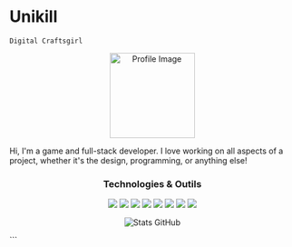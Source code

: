 # Unikill

`Digital Craftsgirl`

<p align="center">
  <img src="https://your-image-link.com/profile.gif" width="150" alt="Profile Image" />
</p>

   Hi, I'm a game and full-stack developer. I love working on all aspects of a project, whether it's the design, programming, or anything else!

<!-- Technologies -->
<h3 align="center">Technologies & Outils</h3>
<p align="center">
  <img src="https://img.shields.io/badge/HTML-E34F26?style=for-the-badge&logo=html5&logoColor=white" />
  <img src="https://img.shields.io/badge/CSS-1572B6?style=for-the-badge&logo=css3&logoColor=white" />
  <img src="https://img.shields.io/badge/JavaScript-F7DF1E?style=for-the-badge&logo=javascript&logoColor=black" />
  <img src="https://img.shields.io/badge/Python-3776AB?style=for-the-badge&logo=python&logoColor=white" />
  <img src="https://img.shields.io/badge/C%23-239120?style=for-the-badge&logo=c-sharp&logoColor=white" />
  <img src="https://img.shields.io/badge/C-555555?style=for-the-badge&logo=c&logoColor=white" />
  <img src="https://img.shields.io/badge/Linux-FCC624?style=for-the-badge&logo=linux&logoColor=black" />
  <img src="https://img.shields.io/badge/Git-F05032?style=for-the-badge&logo=git&logoColor=white" />
</p>

<!-- Statistiques GitHub -->
<p align="center">
  <img src="https://github-readme-stats.vercel.app/api?username=unikill&show_icons=true&theme=radical" alt="Stats GitHub" />
</p>
```
